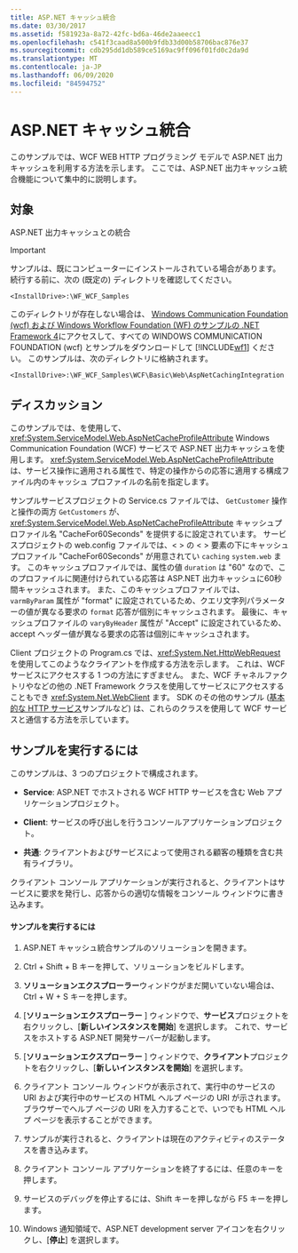 ```yaml
---
title: ASP.NET キャッシュ統合
ms.date: 03/30/2017
ms.assetid: f581923a-8a72-42fc-bd6a-46de2aaeecc1
ms.openlocfilehash: c541f3caad8a500b9fdb33d00b58706bac876e37
ms.sourcegitcommit: cdb295dd1db589ce5169ac9ff096f01fd0c2da9d
ms.translationtype: MT
ms.contentlocale: ja-JP
ms.lasthandoff: 06/09/2020
ms.locfileid: "84594752"
---
```

# <a name="aspnet-caching-integration"></a>ASP.NET キャッシュ統合

このサンプルでは、WCF WEB HTTP プログラミング モデルで ASP.NET 出力キャッシュを利用する方法を示します。 ここでは、ASP.NET 出力キャッシュ統合機能について集中的に説明します。

## <a name="demonstrates"></a>対象

ASP.NET 出力キャッシュとの統合

> [!IMPORTANT]
> サンプルは、既にコンピューターにインストールされている場合があります。 続行する前に、次の (既定の) ディレクトリを確認してください。
>
> `<InstallDrive>:\WF_WCF_Samples`
>
> このディレクトリが存在しない場合は、 [Windows Communication Foundation (wcf) および Windows Workflow Foundation (WF) のサンプルの .NET Framework 4](https://www.microsoft.com/download/details.aspx?id=21459)にアクセスして、すべての WINDOWS COMMUNICATION FOUNDATION (wcf) とサンプルをダウンロードして [!INCLUDE[wf1](../../../../includes/wf1-md.md)] ください。 このサンプルは、次のディレクトリに格納されます。
>
> `<InstallDrive>:\WF_WCF_Samples\WCF\Basic\Web\AspNetCachingIntegration`

## <a name="discussion"></a>ディスカッション

このサンプルでは、を使用して、 <xref:System.ServiceModel.Web.AspNetCacheProfileAttribute> Windows Communication Foundation (WCF) サービスで ASP.NET 出力キャッシュを使用します。 <xref:System.ServiceModel.Web.AspNetCacheProfileAttribute> は、サービス操作に適用される属性で、特定の操作からの応答に適用する構成ファイル内のキャッシュ プロファイルの名前を指定します。

サンプルサービスプロジェクトの Service.cs ファイルでは、 `GetCustomer` 操作と操作の両方 `GetCustomers` が、 <xref:System.ServiceModel.Web.AspNetCacheProfileAttribute> キャッシュプロファイル名 "CacheFor60Seconds" を提供するに設定されています。 サービスプロジェクトの web.config ファイルでは、< > の < > 要素の下にキャッシュプロファイル "CacheFor60Seconds" が用意されてい `caching` `system.web` ます。 このキャッシュプロファイルでは、属性の値 `duration` は "60" なので、このプロファイルに関連付けられている応答は ASP.NET 出力キャッシュに60秒間キャッシュされます。 また、このキャッシュプロファイルでは、 `varmByParam` 属性が "format" に設定されているため、クエリ文字列パラメーターの値が異なる要求の `format` 応答が個別にキャッシュされます。 最後に、キャッシュプロファイルの `varyByHeader` 属性が "Accept" に設定されているため、accept ヘッダー値が異なる要求の応答は個別にキャッシュされます。

Client プロジェクトの Program.cs では、<xref:System.Net.HttpWebRequest> を使用してこのようなクライアントを作成する方法を示します。 これは、WCF サービスにアクセスする 1 つの方法にすぎません。 また、WCF チャネルファクトリやなどの他の .NET Framework クラスを使用してサービスにアクセスすることもでき <xref:System.Net.WebClient> ます。 SDK のその他のサンプル ([基本的な HTTP サービス](basic-http-service.md)サンプルなど) は、これらのクラスを使用して WCF サービスと通信する方法を示しています。

## <a name="to-run-the-sample"></a>サンプルを実行するには

このサンプルは、3 つのプロジェクトで構成されます。

- **Service**: ASP.NET でホストされる WCF HTTP サービスを含む Web アプリケーションプロジェクト。

- **Client**: サービスの呼び出しを行うコンソールアプリケーションプロジェクト。

- **共通**: クライアントおよびサービスによって使用される顧客の種類を含む共有ライブラリ。

クライアント コンソール アプリケーションが実行されると、クライアントはサービスに要求を発行し、応答からの適切な情報をコンソール ウィンドウに書き込みます。

#### <a name="to-run-the-sample"></a>サンプルを実行するには

1. ASP.NET キャッシュ統合サンプルのソリューションを開きます。

2. Ctrl + Shift + B キーを押して、ソリューションをビルドします。

3. **ソリューションエクスプローラー**ウィンドウがまだ開いていない場合は、Ctrl + W + S キーを押します。

4. [**ソリューションエクスプローラー** ] ウィンドウで、**サービス**プロジェクトを右クリックし、[**新しいインスタンスを開始**] を選択します。 これで、サービスをホストする ASP.NET 開発サーバーが起動します。

5. [**ソリューションエクスプローラー** ] ウィンドウで、**クライアント**プロジェクトを右クリックし、[**新しいインスタンスを開始**] を選択します。

6. クライアント コンソール ウィンドウが表示されて、実行中のサービスの URI および実行中のサービスの HTML ヘルプ ページの URI が示されます。 ブラウザーでヘルプ ページの URI を入力することで、いつでも HTML ヘルプ ページを表示することができます。

7. サンプルが実行されると、クライアントは現在のアクティビティのステータスを書き込みます。

8. クライアント コンソール アプリケーションを終了するには、任意のキーを押します。

9. サービスのデバッグを停止するには、Shift キーを押しながら F5 キーを押します。

10. Windows 通知領域で、ASP.NET development server アイコンを右クリックし、[**停止**] を選択します。
